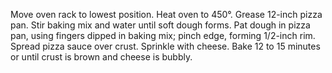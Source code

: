 Move oven rack to lowest position. Heat oven to 450°. Grease 12-inch pizza pan. Stir baking mix and water until soft dough forms.
Pat dough in pizza pan, using fingers dipped in baking mix; pinch edge, forming 1/2-inch rim. Spread pizza sauce over crust. Sprinkle with cheese.
Bake 12 to 15 minutes or until crust is brown and cheese is bubbly.